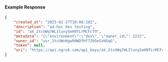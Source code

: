 <!-- Code generated for API Clients. DO NOT EDIT. -->

#### Example Response

```json
{
	"created_at": "2025-02-27T10:08:10Z",
	"description": "ad-hoc dev testing",
	"id": "ak_2tcUWq7WLIlunySeH9TLrMCFcT9",
	"metadata": "{\"environment\":\"dev\", \"owner_id\": 123}",
	"owner_id": "usr_2tcUWnHgw90WDfHf7Z05eSvHSqG",
	"token": null,
	"uri": "https://api.ngrok.com/api_keys/ak_2tcUWq7WLIlunySeH9TLrMCFcT9"
}
```

